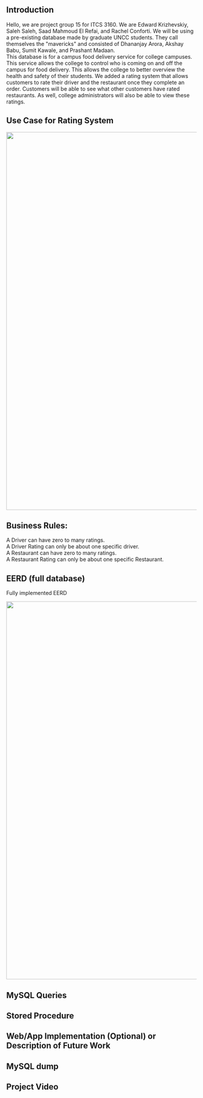 ## Introduction
Hello, we are project group 15 for ITCS 3160. We are Edward Krizhevskiy, Saleh Saleh, Saad Mahmoud El Refai, and Rachel Conforti. We will be using a pre-existing database made by graduate UNCC students. 
They call themselves the "mavericks" and consisted of Dhananjay Arora, Akshay Babu, Sumit Kawale, and Prashant Madaan. <br>
This database is for a campus food delivery service for college campuses. This service allows the college to control who is coming on and off the campus for food delivery. 
This allows the college to better overview the health and safety of their students. We added a rating system that allows customers to rate their driver and the restaurant once they complete an order. 
Customers will be able to see what other customers have rated restaurants. As well, college administrators will also be able to view these ratings.  

## Use Case for Rating System
<center><img src="/imgs/UseCase.png?raw=true" width="1000""></center>

## Business Rules:
A Driver can have zero to many ratings.<br>
A Driver Rating can only be about one specific driver.<br>
A Restaurant can have zero to many ratings.<br>
A Restaurant Rating can only be about one specific Restaurant.<br>

## EERD (full database)
Fully implemented EERD<br>
<center><img src="/imgs/EERD.png?raw=true" width="1000""></center>

## MySQL Queries

## Stored Procedure

## Web/App Implementation (Optional) or Description of Future Work

## MySQL dump

## Project Video